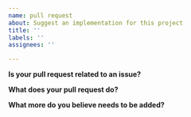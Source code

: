 ```yaml
---
name: pull request
about: Suggest an implementation for this project
title: ''
labels: ''
assignees: ''

---
```


**Is your pull request related to an issue?**


**What does your pull request do?**


**What more do you believe needs to be added?**


